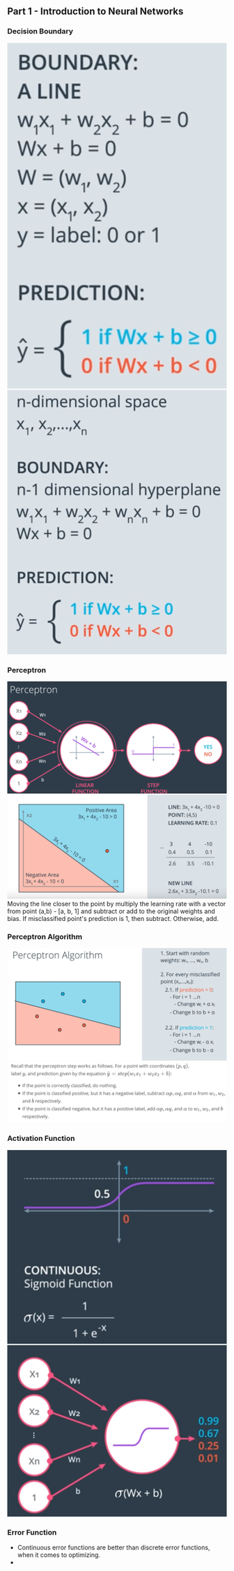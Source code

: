 ## Part 1 - Introduction to Neural Networks 

### Decision Boundary 
![](./img/L1_decision_boundary.png)
![](./img/L1_decision_boundary2.png) 

### Perceptron
![](./img/L1_perceptron.png) 
![](./img/L1_perceptron_trick.png)  
Moving the line closer to the point by multiply the learning rate with a vector from point (a,b) - [a, b, 1] and subtract or add to the original weights and bias. If misclassified point's prediction is 1, then subtract. Otherwise, add. 

### Perceptron Algorithm 
![](./img/L1_perceptron_algo.png)
![](./img/L1_perceptron_algo2.png)

### Activation Function 
![](./img/L1_sigmoid.png) 
![](./img/L1_sigmoid2.png) 

### Error Function 
* Continuous error functions are better than discrete error functions, when it comes to optimizing. 
* 